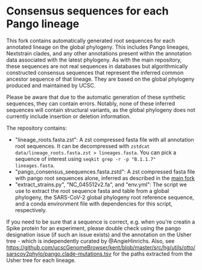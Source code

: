 # Consensus sequences for each Pango lineage

This fork contains automatically generated root sequences for each annotated lineage on the global phylogeny. This includes Pango lineages, Nextstrain clades, and any other annotations present within the annotation data associated with the latest phylogeny. As with the main repository, these sequences are not real sequences in databases but  algorithmically constructed consensus sequences that represent the inferred common ancestor sequence of that lineage. They are based on the global phylogeny produced and maintained by UCSC. 

Please be aware that due to the automatic generation of these synthetic sequences, they can contain errors. Notably, none of these inferred sequences will contain structural variants, as the global phylogeny does not currently include insertion or deletion information.

The repository contains:

- "lineage_roots.fasta.zst": A zst compressed fasta file with all annotation root sequences. It can be decompressed with `zstdcat data/lineage_roots.fasta.zst > lineages.fasta`. You can pick a sequence of interest using `seqkit grep -r -p "B.1.1.7" lineages.fasta`.
- "pango_consensus_seequences.fasta.zstd": A zst compressed fasta file with pango root sequences alone, inferred as described in the [main fork](https://github.com/corneliusroemer/pango-sequences/blob/main/README.md)
- "extract_strains.py", "NC_045512v2.fa", and "env.yml": The script we use to extract the root sequence fasta and table from a global phylogeny, the SARS-CoV-2 global phylogeny root reference sequence, and a conda environment file with dependencies for this script, respectively.

If you need to be sure that a sequence is correct, e.g. when you're creatin a Spike protein for an experiment, please double check using the pango designation issue (if such an issue exists) and the annotation on the Usher tree - which is independently curated by @AngieHinrichs. Also, see <https://github.com/ucscGenomeBrowser/kent/blob/master/src/hg/utils/otto/sarscov2phylo/pango.clade-mutations.tsv> for the paths extracted from the Usher tree for each lineage.
